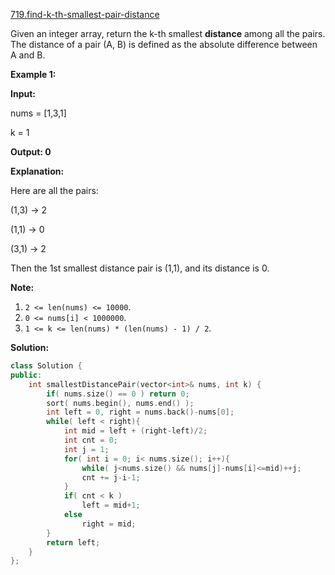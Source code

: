 [719.find-k-th-smallest-pair-distance](https://leetcode.com/problems/find-k-th-smallest-pair-distance/)  

Given an integer array, return the k-th smallest **distance** among all the pairs. The distance of a pair (A, B) is defined as the absolute difference between A and B.

**Example 1:**  

  
**Input:**
  
nums = \[1,3,1\]
  
k = 1
  
**Output: 0** 
  
**Explanation:**
  
Here are all the pairs:
  
(1,3) -> 2
  
(1,1) -> 0
  
(3,1) -> 2
  
Then the 1st smallest distance pair is (1,1), and its distance is 0.
  

**Note:**  

1.  `2 <= len(nums) <= 10000`.
2.  `0 <= nums[i] < 1000000`.
3.  `1 <= k <= len(nums) * (len(nums) - 1) / 2`.  



**Solution:**  

```cpp
class Solution {
public:
    int smallestDistancePair(vector<int>& nums, int k) {
        if( nums.size() == 0 ) return 0;
        sort( nums.begin(), nums.end() );
        int left = 0, right = nums.back()-nums[0];
        while( left < right){
            int mid = left + (right-left)/2;
            int cnt = 0;
            int j = 1;
            for( int i = 0; i< nums.size(); i++){
                while( j<nums.size() && nums[j]-nums[i]<=mid)++j;
                cnt += j-i-1;
            }
            if( cnt < k )
                left = mid+1;
            else
                right = mid;
        }
        return left;
    }
};
```
      